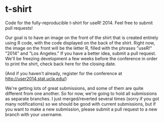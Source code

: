 t-shirt
=======

Code for the fully-reproducible t-shirt for useR! 2014. Feel free to submit pull requests!

Our goal is to have an image on the front of the shirt that is created entirely using R code, with the code displayed on the back of the shirt. Right now, the image on the front will be the letter R, filled with the phrases "useR!" "2014" and "Los Angeles." If you have a better idea, submit a pull request. We'll be freezing development a few weeks before the conference in order to print the shirt, check back here for the closing date.

(And if you haven't already, register for the conference at http://user2014.stat.ucla.edu/)

We're getting lots of great submissions, and some of them are quite different from one another. So for now, we're going to hold all submissions as separate branches. I just merged/reverted several times (sorry if you got many notifications) so we should be good with current submissions, but if you want to make a new submission, please submit a pull request to a new branch with your username.
